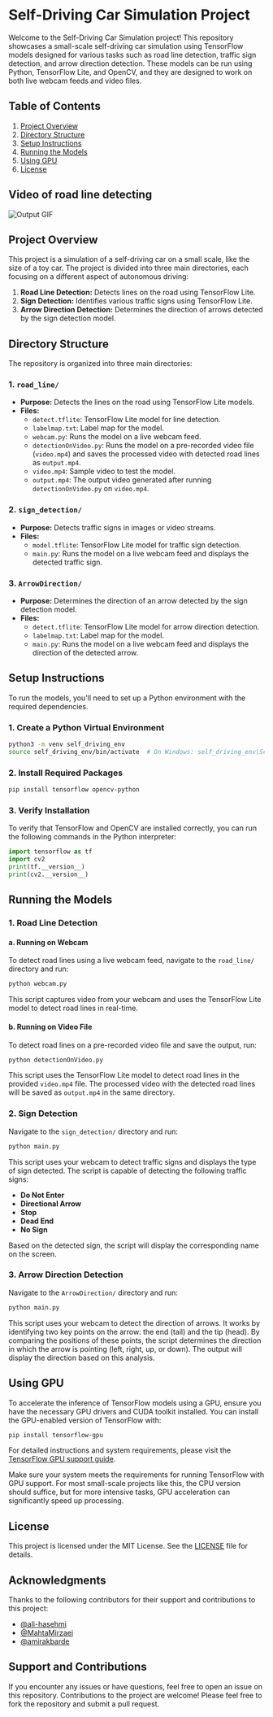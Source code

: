 # Self-Driving Car Simulation Project

Welcome to the Self-Driving Car Simulation project! This repository showcases a small-scale self-driving car simulation using TensorFlow models designed for various tasks such as road line detection, traffic sign detection, and arrow direction detection. These models can be run using Python, TensorFlow Lite, and OpenCV, and they are designed to work on both live webcam feeds and video files.

## Table of Contents
1. [Project Overview](#project-overview)
2. [Directory Structure](#directory-structure)
3. [Setup Instructions](#setup-instructions)
4. [Running the Models](#running-the-models)
5. [Using GPU](#using-gpu)
6. [License](#license)

## Video of road line detecting 

![Output GIF](./road_line_result.gif)


## Project Overview

This project is a simulation of a self-driving car on a small scale, like the size of a toy car. The project is divided into three main directories, each focusing on a different aspect of autonomous driving:

1. **Road Line Detection:** Detects lines on the road using TensorFlow Lite.
2. **Sign Detection:** Identifies various traffic signs using TensorFlow Lite.
3. **Arrow Direction Detection:** Determines the direction of arrows detected by the sign detection model.

## Directory Structure

The repository is organized into three main directories:

### 1. `road_line/`
- **Purpose:** Detects the lines on the road using TensorFlow Lite models.
- **Files:**
  - `detect.tflite`: TensorFlow Lite model for line detection.
  - `labelmap.txt`: Label map for the model.
  - `webcam.py`: Runs the model on a live webcam feed.
  - `detectionOnVideo.py`: Runs the model on a pre-recorded video file (`video.mp4`) and saves the processed video with detected road lines as `output.mp4`.
  - `video.mp4`: Sample video to test the model.
  - `output.mp4`: The output video generated after running `detectionOnVideo.py` on `video.mp4`.

### 2. `sign_detection/`
- **Purpose:** Detects traffic signs in images or video streams.
- **Files:**
  - `model.tflite`: TensorFlow Lite model for traffic sign detection.
  - `main.py`: Runs the model on a live webcam feed and displays the detected traffic sign.

### 3. `ArrowDirection/`
- **Purpose:** Determines the direction of an arrow detected by the sign detection model.
- **Files:**
  - `detect.tflite`: TensorFlow Lite model for arrow direction detection.
  - `labelmap.txt`: Label map for the model.
  - `main.py`: Runs the model on a live webcam feed and displays the direction of the detected arrow.

## Setup Instructions

To run the models, you'll need to set up a Python environment with the required dependencies.

### 1. Create a Python Virtual Environment
```bash
python3 -m venv self_driving_env
source self_driving_env/bin/activate  # On Windows: self_driving_env\Scripts\activate
```

### 2. Install Required Packages
```bash
pip install tensorflow opencv-python
```

### 3. Verify Installation
To verify that TensorFlow and OpenCV are installed correctly, you can run the following commands in the Python interpreter:
```python
import tensorflow as tf
import cv2
print(tf.__version__)
print(cv2.__version__)
```

## Running the Models

### 1. Road Line Detection

#### a. Running on Webcam
To detect road lines using a live webcam feed, navigate to the `road_line/` directory and run:
```bash
python webcam.py
```
This script captures video from your webcam and uses the TensorFlow Lite model to detect road lines in real-time.

#### b. Running on Video File

To detect road lines on a pre-recorded video file and save the output, run:

```bash
python detectionOnVideo.py
```

This script uses the TensorFlow Lite model to detect road lines in the provided `video.mp4` file. The processed video with the detected road lines will be saved as `output.mp4` in the same directory.

### 2. Sign Detection

Navigate to the `sign_detection/` directory and run:

```bash
python main.py
```

This script uses your webcam to detect traffic signs and displays the type of sign detected. The script is capable of detecting the following traffic signs:

- **Do Not Enter**
- **Directional Arrow**
- **Stop**
- **Dead End**
- **No Sign**

Based on the detected sign, the script will display the corresponding name on the screen.


### 3. Arrow Direction Detection

Navigate to the `ArrowDirection/` directory and run:

```bash
python main.py
```

This script uses your webcam to detect the direction of arrows. It works by identifying two key points on the arrow: the end (tail) and the tip (head). By comparing the positions of these points, the script determines the direction in which the arrow is pointing (left, right, up, or down). The output will display the direction based on this analysis.

## Using GPU

To accelerate the inference of TensorFlow models using a GPU, ensure you have the necessary GPU drivers and CUDA toolkit installed. You can install the GPU-enabled version of TensorFlow with:

```bash
pip install tensorflow-gpu
```

For detailed instructions and system requirements, please visit the [TensorFlow GPU support guide](https://www.tensorflow.org/install/gpu).

Make sure your system meets the requirements for running TensorFlow with GPU support. For most small-scale projects like this, the CPU version should suffice, but for more intensive tasks, GPU acceleration can significantly speed up processing.


## License

This project is licensed under the MIT License. See the [LICENSE](LICENSE) file for details.

## Acknowledgments

Thanks to the following contributors for their support and contributions to this project:

- [@ali-hasehmi](https://github.com/ali-hasehmi)
- [@MahtaMirzaei](https://github.com/MahtaMirzaei)
- [@amirakbarde](https://github.com/amirakbarde)
## Support and Contributions

If you encounter any issues or have questions, feel free to open an issue on this repository. Contributions to the project are welcome! Please feel free to fork the repository and submit a pull request.

